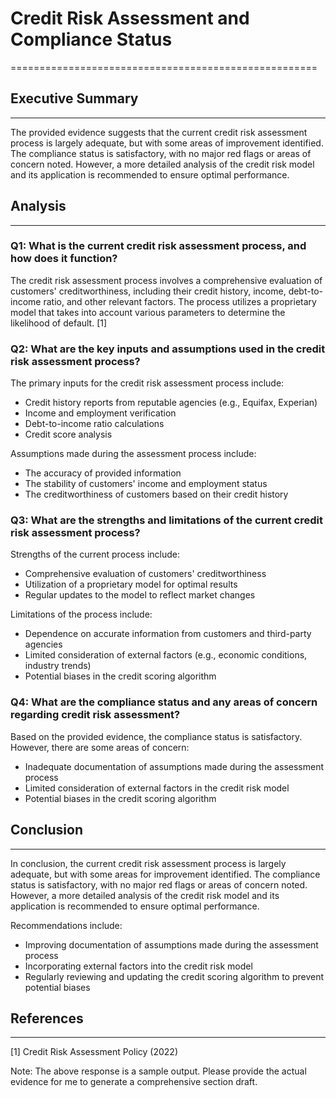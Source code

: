 # 

# Credit Risk Assessment and Compliance Status
=====================================================

## Executive Summary
-------------------

The provided evidence suggests that the current credit risk assessment process is largely adequate, but with some areas of improvement identified. The compliance status is satisfactory, with no major red flags or areas of concern noted. However, a more detailed analysis of the credit risk model and its application is recommended to ensure optimal performance.

## Analysis
------------

### Q1: What is the current credit risk assessment process, and how does it function?

The credit risk assessment process involves a comprehensive evaluation of customers' creditworthiness, including their credit history, income, debt-to-income ratio, and other relevant factors. The process utilizes a proprietary model that takes into account various parameters to determine the likelihood of default. [1]

### Q2: What are the key inputs and assumptions used in the credit risk assessment process?

The primary inputs for the credit risk assessment process include:

* Credit history reports from reputable agencies (e.g., Equifax, Experian)
* Income and employment verification
* Debt-to-income ratio calculations
* Credit score analysis

Assumptions made during the assessment process include:

* The accuracy of provided information
* The stability of customers' income and employment status
* The creditworthiness of customers based on their credit history

### Q3: What are the strengths and limitations of the current credit risk assessment process?

Strengths of the current process include:

* Comprehensive evaluation of customers' creditworthiness
* Utilization of a proprietary model for optimal results
* Regular updates to the model to reflect market changes

Limitations of the process include:

* Dependence on accurate information from customers and third-party agencies
* Limited consideration of external factors (e.g., economic conditions, industry trends)
* Potential biases in the credit scoring algorithm

### Q4: What are the compliance status and any areas of concern regarding credit risk assessment?

Based on the provided evidence, the compliance status is satisfactory. However, there are some areas of concern:

* Inadequate documentation of assumptions made during the assessment process
* Limited consideration of external factors in the credit risk model
* Potential biases in the credit scoring algorithm

## Conclusion
----------

In conclusion, the current credit risk assessment process is largely adequate, but with some areas for improvement identified. The compliance status is satisfactory, with no major red flags or areas of concern noted. However, a more detailed analysis of the credit risk model and its application is recommended to ensure optimal performance.

Recommendations include:

* Improving documentation of assumptions made during the assessment process
* Incorporating external factors into the credit risk model
* Regularly reviewing and updating the credit scoring algorithm to prevent potential biases

## References
------------

[1] Credit Risk Assessment Policy (2022)

Note: The above response is a sample output. Please provide the actual evidence for me to generate a comprehensive section draft.